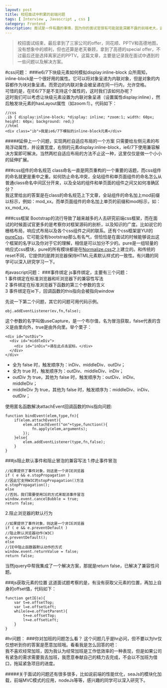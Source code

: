 ```yaml
---
layout: post
title: 校招面试中积累的前端问题
tags: [ Interview , Javascript , css ]
category: Frontend
description: 面试是一件有趣的事情，因为你的面试官很有可能就是深藏不露的前端老大，这篇文章记录的是在校招的时候遇见的一些前端问题及相应的解决方案。
---
```

>校招面试结束，最后拿到了三家公司的offer，同花顺、PPTV和高德地图，没有想象中的顺利，但也还算是老天眷顾，拿到了高德的special offer，不过最后还是选择离家近的PPTV。这篇文章，主要是记录我在面试中遇到的一些问题以及解决方案。

#css问题：
###ie6/7下块级元素如何模拟display:inline-block
众所周知，inline-block是一个很好用的属性。它可以将对象呈递为内联对象，但是对象的内容都作为块对象呈递。而旁边的内联对象会被呈递在同一行内，允许空格。<br>
可惜的是，在IE6/7下是不支持这个属性的，这时我们该如何办呢？<br>
这时我们可以考虑让块级元素设置为内联对象呈递（设置属性display:inline），然后触发块元素的hasLayout属性（如zoom:1）。代码如下：

    //css
    .ib { display:inline-block; *display: inline; *zoom:1; width: 60px; height: 60px; background: red;}
    //html
    <div class="ib">我是ie6/7下模拟的inline-block元素</div>
#####延伸上一个问题，实现两栏自适应布局的一个方案
只需要给左侧元素的布局浮动属性，并设置宽度，右侧的元素display:inline-block，ie6/7下使用兼容解决方案即可解决。当然两栏自适应布局的方法不止这一种，这里仅仅是做一个小小的延伸扩展。

###css组件的命名规范
class命名一直是网页重构的一个重要的话题，而css组件的命名就更是重中之重。如何防止命名冲突，全站组件和单页面组件的命名怎么从普通class命名中间区分开来，以及全站的组件和单页面的组件之间又如何准确区分？<br>
我这里给出的答案是在class的命名规范上下文章，全站组件的命名加上mod前缀以标示，例如：mod\_xx。而单页面组件的命名加上单页的前缀和mod标示，如：xx\_mod\_xx。

###css框架
Bootstrap的流行导致了越来越多的人去研究前端css框架，而在面试的时候面试官更多的是考察你对框架源码的剖析，以及知识的广度。比如说它的栅格布局，响应式布局以及各个css组件之间的联系。还有个css框架是YUI的[pureCss](https://github.com/yui/pure/)，它可能没有bootstrap那么有名气，但恰恰是在面试的时候能够说出这个框架的名字以及你对于它的理解，相信是可以加分不少的。pure是一组轻量的响应式css模块，pure的所有模块都是在[Normalize.css](http://necolas.github.io/normalize.css/)之上建立的。和传统的reset不同，它提供的是跨浏览器保持HTML元素默认样式的一致性。有兴趣的同学可以深入研究学习一下。

#javascript问题：
###事件绑定
js事件绑定，主要有三个问题：<br>
1 事件绑定在标准浏览器和IE浏览器下的兼容性写法<br>2 事件绑定在标准浏览器下函数的第三个参数的含义
<br>3 事件绑定在ie下，回调函数的this指向会被指向window

先说一下第二个问题，其它的问题可用代码示例。

    obj.addEventListener(ev,fn,false);

这个参数的名字叫做useCapture，是一个布尔值，名为冒泡获取，false代表的含义是由里向外，true是由外向里。举个栗子：

    <div id="outDiv">
      <div id="middleDiv">
        <div id="inDiv">请在此点击鼠标。</div>
      </div>
    </div>

- 全为 false 时，触发顺序为：inDiv、middleDiv、outDiv；
- 全为 true 时，触发顺序为：outDiv、middleDiv、inDiv；
- outDiv 为 true，其他为 false 时，触发顺序为：outDiv、inDiv、middleDiv；
- middleDiv 为 true，其他为 false 时，触发顺序为：middleDiv、inDiv、outDiv；

使用匿名函数解决attachEvent回调函数的this指向问题:

    function bindEvent(elem,type,fn){
        if(elem.attachEvent){
            elem.attachEvent("on"+type,function(){
                fn.apply(elem,arguments);
            });
        }else{
            elem.addEventListener(type,fn,false);
        }
    }

###js阻止默认事件和阻止冒泡的兼容写法
1.停止事件冒泡 

    //如果提供了事件对象，则这是一个非IE浏览器
    if ( e && e.stopPropagation )
    //因此它支持W3C的stopPropagation()方法
    e.stopPropagation(); 
    else
    //否则，我们需要使用IE的方式来取消事件冒泡 
    window.event.cancelBubble = true;
    return false;

2.阻止浏览器的默认行为

    //如果提供了事件对象，则这是一个非IE浏览器 
    if ( e && e.preventDefault ) 
    //阻止默认浏览器动作(W3C) 
    e.preventDefault(); 
    else
    //IE中阻止函数器默认动作的方式 
    window.event.returnValue = false; 
    return false;

当然jquery中帮我集成了一个解决方案，那就是return false，已解决了兼容性问题。

###js获取元素的位置
这道面试题考察的是，有没有获取父元素的位置，再加上自身的offset值，代码如下：

    function getIE(e){
        var t=e.offsetTop;
        var l=e.offsetLeft;
        while(e=e.offsetParent){
        	t+=e.offsetTop;
        	l+=e.offsetLeft;
		}
    }

#hr问题：
###你对加班的问题怎么看？
这个问题几乎是hr必问，但不要以为hr仅仅想听到你的答案是愿意加班哦。看看我是怎么回答的吧：<br>
我不喜欢经常加班，因为我认为经常加班是工作低效率的一种表现，但是如果公司有紧急的需求需要我去加班，我愿意奉献自己的精力去完成，不会以不加班为借口，拖延紧急项目的进度。

#####关于面试的问题还有很多很多，比如说前端的性能优化，seaJs的模块化加载，前端MVC模式的应用，nodeJs等等，感兴趣的同学可以深入研究下。